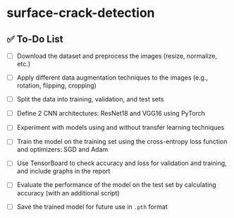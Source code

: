 # surface-crack-detection
## ✅ To-Do List

- [ ] Download the dataset and preprocess the images (resize, normalize, etc.)
- [ ] Apply different data augmentation techniques to the images (e.g., rotation, flipping, cropping)
- [ ] Split the data into training, validation, and test sets
- [ ] Define 2 CNN architectures: ResNet18 and VGG16 using PyTorch
- [ ] Experiment with models using and without transfer learning techniques
- [ ] Train the model on the training set using the cross-entropy loss function and optimizers: SGD and Adam
- [ ] Use TensorBoard to check accuracy and loss for validation and training, and include graphs in the report
- [ ] Evaluate the performance of the model on the test set by calculating accuracy (with an additional script)
- [ ] Save the trained model for future use in `.pth` format

